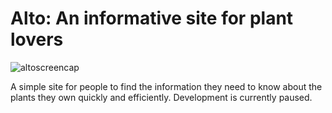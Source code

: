 # Alto: An informative site for plant lovers</h1>

![altoscreencap](https://user-images.githubusercontent.com/44727187/154008208-b4f9a3d1-9626-42c7-b550-cfb057f85059.gif)

A simple site for people to find the information they need to know about the plants they own quickly and efficiently.
Development is currently paused.
